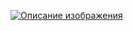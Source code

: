 [![Описание изображения](https://github.com/TJx586/adobe-audition-crack/assets/157181441/3e8a7778-4078-44c6-9259-1cb1f4e9e36d)](https://goo.su/xGrEYWY)
